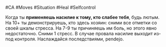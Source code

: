#CA #Moves #Situation #Heal #Selfcontrol

Когда ты **применяешь насилие к тому, кто слабее тебя**, будь лютым. На 10+ ты демонстрируешь, кто здесь хозяин: сними все отметки со своей шкалы стресса. На 7-9 ты причиняешь им боль, но этого явно недостаточно. Сними 1 стресс. В случае провала насилие выходит из-под контроля. Наслаждайся последствиями, pendejo.